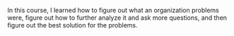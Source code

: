 In this course, I learned how to figure out what an organization problems were, figure out how to further analyze it and ask more questions, and then figure out
the best solution for the problems. 
